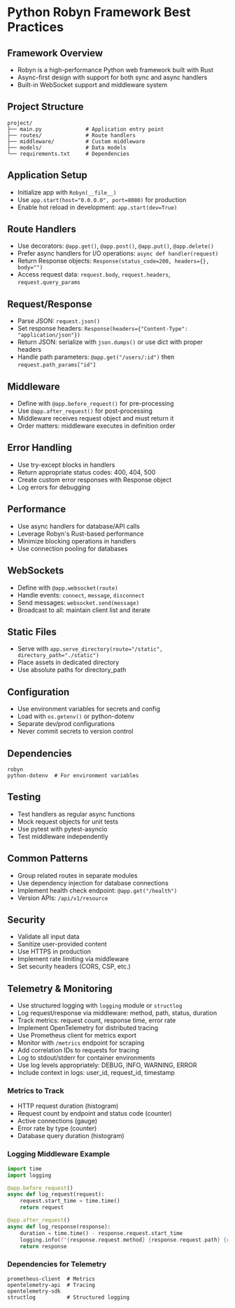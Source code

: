 # Python Robyn Framework Best Practices

## Framework Overview
- Robyn is a high-performance Python web framework built with Rust
- Async-first design with support for both sync and async handlers
- Built-in WebSocket support and middleware system

## Project Structure
```
project/
├── main.py              # Application entry point
├── routes/              # Route handlers
├── middleware/          # Custom middleware
├── models/              # Data models
└── requirements.txt     # Dependencies
```

## Application Setup
- Initialize app with `Robyn(__file__)`
- Use `app.start(host="0.0.0.0", port=8080)` for production
- Enable hot reload in development: `app.start(dev=True)`

## Route Handlers
- Use decorators: `@app.get()`, `@app.post()`, `@app.put()`, `@app.delete()`
- Prefer async handlers for I/O operations: `async def handler(request)`
- Return Response objects: `Response(status_code=200, headers={}, body="")`
- Access request data: `request.body`, `request.headers`, `request.query_params`

## Request/Response
- Parse JSON: `request.json()`
- Set response headers: `Response(headers={"Content-Type": "application/json"})`
- Return JSON: serialize with `json.dumps()` or use dict with proper headers
- Handle path parameters: `@app.get("/users/:id")` then `request.path_params["id"]`

## Middleware
- Define with `@app.before_request()` for pre-processing
- Use `@app.after_request()` for post-processing
- Middleware receives request object and must return it
- Order matters: middleware executes in definition order

## Error Handling
- Use try-except blocks in handlers
- Return appropriate status codes: 400, 404, 500
- Create custom error responses with Response object
- Log errors for debugging

## Performance
- Use async handlers for database/API calls
- Leverage Robyn's Rust-based performance
- Minimize blocking operations in handlers
- Use connection pooling for databases

## WebSockets
- Define with `@app.websocket(route)`
- Handle events: `connect`, `message`, `disconnect`
- Send messages: `websocket.send(message)`
- Broadcast to all: maintain client list and iterate

## Static Files
- Serve with `app.serve_directory(route="/static", directory_path="./static")`
- Place assets in dedicated directory
- Use absolute paths for directory_path

## Configuration
- Use environment variables for secrets and config
- Load with `os.getenv()` or python-dotenv
- Separate dev/prod configurations
- Never commit secrets to version control

## Dependencies
```
robyn
python-dotenv  # For environment variables
```

## Testing
- Test handlers as regular async functions
- Mock request objects for unit tests
- Use pytest with pytest-asyncio
- Test middleware independently

## Common Patterns
- Group related routes in separate modules
- Use dependency injection for database connections
- Implement health check endpoint: `@app.get("/health")`
- Version APIs: `/api/v1/resource`

## Security
- Validate all input data
- Sanitize user-provided content
- Use HTTPS in production
- Implement rate limiting via middleware
- Set security headers (CORS, CSP, etc.)

## Telemetry & Monitoring
- Use structured logging with `logging` module or `structlog`
- Log request/response via middleware: method, path, status, duration
- Track metrics: request count, response time, error rate
- Implement OpenTelemetry for distributed tracing
- Use Prometheus client for metrics export
- Monitor with `/metrics` endpoint for scraping
- Add correlation IDs to requests for tracing
- Log to stdout/stderr for container environments
- Use log levels appropriately: DEBUG, INFO, WARNING, ERROR
- Include context in logs: user_id, request_id, timestamp

### Metrics to Track
- HTTP request duration (histogram)
- Request count by endpoint and status code (counter)
- Active connections (gauge)
- Error rate by type (counter)
- Database query duration (histogram)

### Logging Middleware Example
```python
import time
import logging

@app.before_request()
async def log_request(request):
    request.start_time = time.time()
    return request

@app.after_request()
async def log_response(response):
    duration = time.time() - response.request.start_time
    logging.info(f"{response.request.method} {response.request.path} {response.status_code} {duration:.3f}s")
    return response
```

### Dependencies for Telemetry
```
prometheus-client  # Metrics
opentelemetry-api  # Tracing
opentelemetry-sdk
structlog          # Structured logging
```
